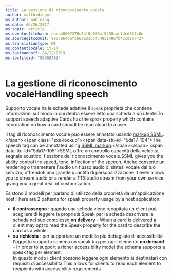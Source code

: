 ```yaml
---
title: La gestione di riconoscimento vocale
author: matthidinger
ms.author: mahiding
ms.date: 06/26/2017
ms.topic: article
ms.openlocfilehash: daea48607376c84f0e0f0af9450cac7dcdf67c0e
ms.sourcegitcommit: 99c7b64d6fc66da336c454951406fb42cd2a7427
ms.translationtype: MT
ms.contentlocale: it-IT
ms.lasthandoff: 04/12/2019
ms.locfileid: "59552483"
---
```

# <a name="handling-speech"></a><span data-ttu-id="5da17-102">La gestione di riconoscimento vocale</span><span class="sxs-lookup"><span data-stu-id="5da17-102">Handling speech</span></span>

<span data-ttu-id="5da17-103">Supporto vocale ha le schede adattive il `speak` proprietà che contiene informazioni sul modo in cui debba essere letto una scheda a un utente.</span><span class="sxs-lookup"><span data-stu-id="5da17-103">To support speech adaptive Cards has the `speak` property which contains information on how a card shoudl be read aloud to a user.</span></span>

<span data-ttu-id="5da17-104">Il tag di riconoscimento vocale può essere annotato usando [markup SSML](https://msdn.microsoft.com/en-us/library/office/hh361578(v=office.14).aspx).</span><span class="sxs-lookup"><span data-stu-id="5da17-104">The speech tag can be annotated using  [SSML markup](https://msdn.microsoft.com/en-us/library/office/hh361578(v=office.14).aspx).</span></span> <span data-ttu-id="5da17-105">SSML offre un controllo capacità della velocità, segnale acustico, flessione del riconoscimento vocale.</span><span class="sxs-lookup"><span data-stu-id="5da17-105">SSML gives you the ability control the speed, tone, inflection of the speech.</span></span>  <span data-ttu-id="5da17-106">Anche consente un rendering o trasmettere l'audio un flusso audio di sintesi vocale dal tuo servizio, offrendoti una grande quantità di personalizzazione.</span><span class="sxs-lookup"><span data-stu-id="5da17-106">It even allows you to stream audio or a render a TTS audio stream from your own service, giving you a great deal of customization.</span></span>

<span data-ttu-id="5da17-107">Esistono 2 modelli per parlano di utilizzo della proprietà da un'applicazione host:</span><span class="sxs-lookup"><span data-stu-id="5da17-107">There are 2 patterns for speak property usage by a host application:</span></span>
* <span data-ttu-id="5da17-108">**il contrassegno** : quando una scheda viene recapitata un client può scegliere di leggere la proprietà Speak per la scheda descrivere la scheda nel suo complesso.</span><span class="sxs-lookup"><span data-stu-id="5da17-108">**on delivery** - When a card is delivered a client may opt to read the Speak property for the card to describe the card as a whole.</span></span>
* <span data-ttu-id="5da17-109">**su richiesta** : per supportare un modello più dettagliato di accessibilità l'oggetto supporta schema un speak tag per ogni elemento.</span><span class="sxs-lookup"><span data-stu-id="5da17-109">**on demand** - In order to support a richer accessibility model the schema supports a speak tag per element.</span></span>  
<span data-ttu-id="5da17-110">In questo modo i client possono leggere ogni elemento ai destinatari con requisiti di accessibilità.</span><span class="sxs-lookup"><span data-stu-id="5da17-110">This allows for clients to read each element to recipients with accessibility requirements.</span></span>

